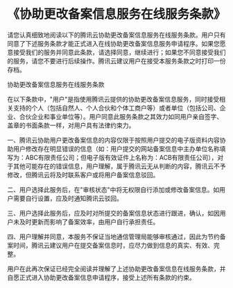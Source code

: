# 《协助更改备案信息服务在线服务条款》

请您认真细致地阅读以下的腾讯云协助更改备案信息服务在线服务条款。用户只有同意了下述服务条款才能正式进入在线协助更改备案信息服务申请程序。如果您愿意接受我们的服务并同意此条款，请选择同意，继续进行；如果您不同意接受我们的服务，请您不要进行后续操作。腾讯云建议用户在接受本服务条款之时打印一份存档。

协助更改备案信息服务在线服务条款

在以下条款中，"用户"是指使用腾讯云提供的协助更改备案信息服务，同时接受相关支持的个人（包括自然人、个人合伙和个体工商户等）或者单位（包括公司、企业、合伙企业和事业单位等）。用户同意此服务条款之其效力如同用户亲自签字、盖章的书面条款一样，对用户具有法律约束力。

一、腾讯云协助用户更改备案信息的内容仅限于按照用户提交的电子版资料内容协助用户修改存在明显错误的信息（如：用户提交的网站备案信息中主办单位名称填写为：ABC有限责任公司；但电子版有效证件上名称为：ACB有限责任公司），对于其他可能存在的错误信息，用户理解，属于腾讯云无从判断的内容，腾讯云不予修改，但腾讯云将及时联系客户或将用户备案信息驳回。

二、用户选择此服务后，在"审核状态"中将无权限自行添加或修改备案信息。如用户需要自行设置，应及时通知腾讯云驳回。

三、用户选择此服务后，应及时对所提交的备案信息状态进行跟进，确认，如因用户未及时更新而影响了备案效率，由用户自行承担责任。

四、用户理解并同意，本服务不保证当地通信管理局能够审核通过，因此为节约备案时间，腾讯云建议用户在提交备案信息时，应尽力做到信息的真实、有效、完整。

用户在此再次保证已经完全阅读并理解了上述协助更改备案信息在线服务条款，并自愿正式进入协助更改备案信息申请程序，接受上述所有条款的约束。
